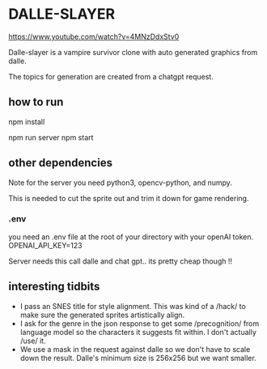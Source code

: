 # DALLE-SLAYER

https://www.youtube.com/watch?v=4MNzDdxStv0

Dalle-slayer is a vampire survivor clone with auto generated graphics from dalle. 

The topics for generation are created from a chatgpt request.

## how to run

npm install

npm run server
npm start

## other dependencies

Note for the server you need python3, opencv-python, and numpy.

This is needed to cut the sprite out and trim it down for game rendering.

### .env

you need an .env file at the root of your directory with your openAI token.
OPENAI_API_KEY=123

Server needs this call dalle and chat gpt.. its pretty cheap though !!

## interesting tidbits
* I pass an SNES title for style alignment. This was kind of a /hack/ to make sure the generated sprites artistically align.
* I ask for the genre in the json response to get some /precognition/ from language model so the characters it suggests fit within. I don't actually /use/ it.
* We use a mask in the request against dalle so we don't have to scale down the result. Dalle's minimum size is 256x256 but we want smaller.
